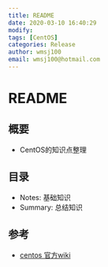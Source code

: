 ```yaml
---
title: README
date: 2020-03-10 16:40:29
modify: 
tags: [CentOS]
categories: Release
author: wmsj100
email: wmsj100@hotmail.com
---
```


# README

## 概要

- CentOS的知识点整理

## 目录

- Notes: 基础知识
- Summary: 总结知识

## 参考

- [centos 官方wiki](https://wiki.centos.org/Documentation)
